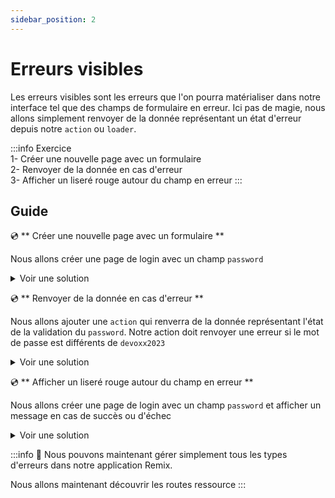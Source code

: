 ```yaml
---
sidebar_position: 2
---
```


# Erreurs visibles

Les erreurs visibles sont les erreurs que l'on pourra matérialiser dans notre interface tel que des champs de formulaire en erreur. Ici pas de magie, nous allons simplement renvoyer de la donnée représentant un état d'erreur depuis notre `action` ou `loader`.

:::info Exercice  
1- Créer une nouvelle page avec un formulaire  
2- Renvoyer de la donnée en cas d'erreur  
3- Afficher un liseré rouge autour du champ en erreur
:::

## Guide

💿 ** Créer une nouvelle page avec un formulaire **

Nous allons créer une page de login avec un champ `password`

<details>
  <summary>Voir une solution</summary>

```tsx title="app/routes/_layout.login.tsx"
export default function Login() {
  return (
    <div>
      <Form method="post">
        <div>
          <p>Authentification</p>
        </div>
        <label>
          Mot de passe: <input type="password" name="password" />
        </label>

        <button type="submit">Se connecter</button>
      </Form>
    </div>
  );
}
```

</details>

💿 ** Renvoyer de la donnée en cas d'erreur **

Nous allons ajouter une `action` qui renverra de la donnée représentant l'état de la validation du `password`. Notre action doit renvoyer une erreur si le mot de passe est différents de `devoxx2023`

<details>
  <summary>Voir une solution</summary>

```tsx title="app/routes/_layout.login.tsx"
const LoginRequestSchema = z.object({
  password: z.string().min(1),
});

type FormError = { errors: { username?: string[]; password?: string[] } };
export const action = async ({ request }: ActionArgs) => {
  const formData = Object.fromEntries(await request.formData());
  const parsedResult = LoginRequestSchema.safeParse(formData);
  if (!parsedResult.success) {
    return json<FormError>({
      errors: parsedResult.error.formErrors.fieldErrors,
    });
  }

  const { password } = parsedResult.data;
  if (password !== "devoxx2023") {
    return json<FormError>({ errors: { password: ["Invalid password"] } });
  }

  return json<FormError>({ errors: {} });
};
```

</details>

💿 ** Afficher un liseré rouge autour du champ en erreur **

Nous allons créer une page de login avec un champ `password` et afficher un message en cas de succès ou d'échec

<details>
  <summary>Voir une solution</summary>

```tsx title="app/routes/_layout.login.tsx"
export default function Login() {
  // highlight-next-line
  const data = useActionData<typeof action>();

  return (
    <div>
      <Form method="post">
        <div>
          <p>Authentification</p>
        </div>
        <label>
          Mot de passe:
          {/* highlight-next-line */}
          <input
            type="password"
            name="password"
            className={twMerge(
              "border-2",
              data?.errors.password && "border-rose-500"
            )}
          />
        </label>

        <button type="submit">Se connecter</button>
      </Form>

      {/* highlight-next-line */}
      {data ? (
        <div>
          Resultat :{" "}
          {Object.keys(data.errors).length === 0 ? "succès" : "echec"}
        </div>
      ) : null}
    </div>
  );
}
```

</details>

:::info 👏 Nous pouvons maintenant gérer simplement tous les types d'erreurs dans notre application Remix.

Nous allons maintenant découvrir les routes ressource
:::
